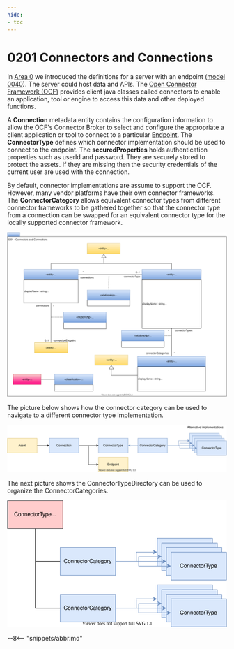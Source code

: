```yaml
---
hide:
- toc
---
```


<!-- SPDX-License-Identifier: CC-BY-4.0 -->
<!-- Copyright Contributors to the ODPi Egeria project. -->

# 0201 Connectors and Connections

In [Area 0](Area-0-models.md) we introduced the definitions for a
server with an endpoint ([model 0040](0040-Software-Servers.md)).
The server could host data and APIs.
The [Open Connector Framework (OCF)](../../../open-metadata-implementation/frameworks/open-connector-framework/README.md)
provides client java classes called connectors to enable an application,
tool or engine to access this data and other deployed functions.

A **Connection** metadata entity contains the configuration
information to allow the OCF's Connector Broker to select and
configure the appropriate a client application or tool to connect
to a particular [Endpoint](0026-Endpoints.md).
The **ConnectorType** defines which connector implementation
should be used to connect to the endpoint.
The **securedProperties** holds authentication properties
such as userId and password.
They are securely stored to protect the assets.
If they are missing then the security credentials of the current
user are used with the connection.

By default, connector implementations are assume to support the OCF.
However, many vendor platforms have their own connector frameworks.
The **ConnectorCategory** allows equivalent connector types from different connector
frameworks to be gathered together so that the connector type from a connection can
be swapped for an equivalent connector type for the locally supported connector framework.

![UML](0201-Connectors-and-Connections.svg)

The picture below shows how the connector category can be used to navigate to
a different connector type implementation.

![ConnectorCategory](0201-Connectors-and-Connections-Illustration-1.svg)

The next picture shows the ConnectorTypeDirectory can be used to organize the
ConnectorCategories.

![ConnectorTypeDirectory](0201-Connectors-and-Connections-Illustration-2.svg)

--8<-- "snippets/abbr.md"
